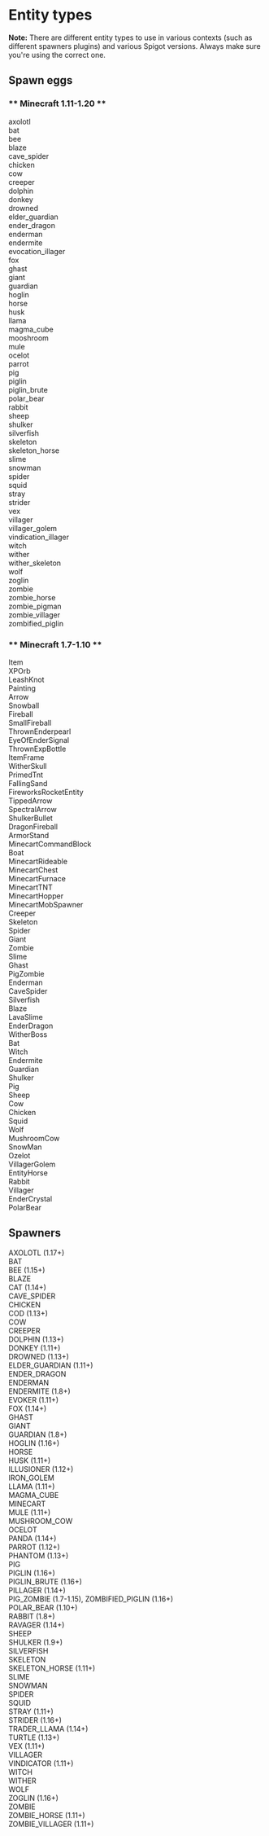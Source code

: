 # Entity types

<p class="warn"><b>Note:</b> There are different entity types to use in various contexts (such as different spawners
 plugins) and various Spigot versions. Always make sure you're using the correct one.</p>

## Spawn eggs

<!-- tabs:start -->

### ** Minecraft 1.11-1.20 **

axolotl<br />
bat<br />
bee<br />
blaze<br />
cave_spider<br />
chicken<br />
cow<br />
creeper<br />
dolphin<br />
donkey<br />
drowned<br />
elder_guardian<br />
ender_dragon<br />
enderman<br />
endermite<br />
evocation_illager<br />
fox<br />
ghast<br />
giant<br />
guardian<br />
hoglin<br />
horse<br />
husk<br />
llama<br />
magma_cube<br />
mooshroom<br />
mule<br />
ocelot<br />
parrot<br />
pig<br />
piglin<br />
piglin_brute<br />
polar_bear<br />
rabbit<br />
sheep<br />
shulker<br />
silverfish<br />
skeleton<br />
skeleton_horse<br />
slime<br />
snowman<br />
spider<br />
squid<br />
stray<br />
strider<br />
vex<br />
villager<br />
villager_golem<br />
vindication_illager<br />
witch<br />
wither<br />
wither_skeleton<br />
wolf<br />
zoglin<br />
zombie<br />
zombie_horse<br />
zombie_pigman<br />
zombie_villager<br />
zombified_piglin

### ** Minecraft 1.7-1.10 **

Item<br />
XPOrb<br />
LeashKnot<br />
Painting<br />
Arrow<br />
Snowball<br />
Fireball<br />
SmallFireball<br />
ThrownEnderpearl<br />
EyeOfEnderSignal<br />
ThrownExpBottle<br />
ItemFrame<br />
WitherSkull<br />
PrimedTnt<br />
FallingSand<br />
FireworksRocketEntity<br />
TippedArrow<br />
SpectralArrow<br />
ShulkerBullet<br />
DragonFireball<br />
ArmorStand<br />
MinecartCommandBlock<br />
Boat<br />
MinecartRideable<br />
MinecartChest<br />
MinecartFurnace<br />
MinecartTNT<br />
MinecartHopper<br />
MinecartMobSpawner<br />
Creeper<br />
Skeleton<br />
Spider<br />
Giant<br />
Zombie<br />
Slime<br />
Ghast<br />
PigZombie<br />
Enderman<br />
CaveSpider<br />
Silverfish<br />
Blaze<br />
LavaSlime<br />
EnderDragon<br />
WitherBoss<br />
Bat<br />
Witch<br />
Endermite<br />
Guardian<br />
Shulker<br />
Pig<br />
Sheep<br />
Cow<br />
Chicken<br />
Squid<br />
Wolf<br />
MushroomCow<br />
SnowMan<br />
Ozelot<br />
VillagerGolem<br />
EntityHorse<br />
Rabbit<br />
Villager<br />
EnderCrystal<br />
PolarBear

<!-- tabs:end -->

## Spawners

AXOLOTL (1.17+)<br />
BAT<br />
BEE (1.15+)<br />
BLAZE<br />
CAT (1.14+)<br />
CAVE_SPIDER<br />
CHICKEN<br />
COD (1.13+)<br />
COW<br />
CREEPER<br />
DOLPHIN (1.13+)<br />
DONKEY (1.11+)<br />
DROWNED (1.13+)<br />
ELDER_GUARDIAN (1.11+)<br />
ENDER_DRAGON<br />
ENDERMAN<br />
ENDERMITE (1.8+)<br />
EVOKER (1.11+)<br />
FOX (1.14+)<br />
GHAST<br />
GIANT<br />
GUARDIAN (1.8+)<br />
HOGLIN (1.16+)<br />
HORSE<br />
HUSK (1.11+)<br />
ILLUSIONER (1.12+)<br />
IRON_GOLEM<br />
LLAMA (1.11+)<br />
MAGMA_CUBE<br />
MINECART<br />
MULE (1.11+)<br />
MUSHROOM_COW<br />
OCELOT<br />
PANDA (1.14+)<br />
PARROT (1.12+)<br />
PHANTOM (1.13+)<br />
PIG<br />
PIGLIN (1.16+)<br />
PIGLIN_BRUTE (1.16+)<br />
PILLAGER (1.14+)<br />
PIG_ZOMBIE (1.7-1.15), ZOMBIFIED_PIGLIN (1.16+)<br />
POLAR_BEAR (1.10+)<br />
RABBIT (1.8+)<br />
RAVAGER (1.14+)<br />
SHEEP<br />
SHULKER (1.9+)<br />
SILVERFISH<br />
SKELETON<br />
SKELETON_HORSE (1.11+)<br />
SLIME<br />
SNOWMAN<br />
SPIDER<br />
SQUID<br />
STRAY (1.11+)<br />
STRIDER (1.16+)<br />
TRADER_LLAMA (1.14+)<br />
TURTLE (1.13+)<br />
VEX (1.11+)<br />
VILLAGER<br />
VINDICATOR (1.11+)<br />
WITCH<br />
WITHER<br />
WOLF<br />
ZOGLIN (1.16+)<br />
ZOMBIE<br />
ZOMBIE_HORSE (1.11+)<br />
ZOMBIE_VILLAGER (1.11+)
